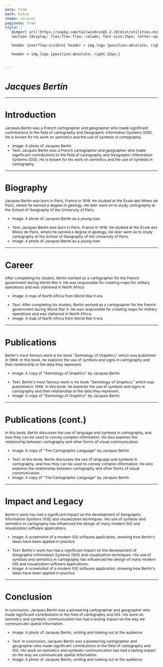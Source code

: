 ```yaml
---
marp: true
math: katex
theme: uncover
paginate: True
style: |
   @import url('https://unpkg.com/tailwindcss@2.2.19/dist/utilities.min.css');
   section {display: flex;flex-flow: column; font-size:35px; letter-spacing:1.4px;}

   header {overflow:visible} header > img.logo {position:absolute; right:15px;}

   header > img.logo {position:absolute; right:15px;}


---
```

<!-- backgroundColor: #81818d -->
<!-- _class: lead -->

 # _Jacques Bertin_

---
<style scoped>p,li {font-size:0.88em}</style>

 # Introduction

Jacques Bertin was a French cartographer and geographer who made significant contributions to the field of cartography and Geographic Information Systems (GIS). He is known for his work on semiotics and the use of symbols in cartography.
- Image: A photo of Jacques Bertin
- Text: Jacques Bertin was a French cartographer and geographer who made significant contributions to the field of cartography and Geographic Information Systems (GIS). He is known for his work on semiotics and the use of symbols in cartography.


---
<style scoped>p,li {font-size:0.88em}</style>

 # Biography


Jacques Bertin was born in Paris, France in 1918. He studied at the École des Mines de Paris, where he earned a degree in geology. He later went on to study cartography at the School of Geography of the University of Paris.
* Image: A photo of Jacques Bertin as a young man
- Text: Jacques Bertin was born in Paris, France in 1918. He studied at the École des Mines de Paris, where he earned a degree in geology. He later went on to study cartography at the School of Geography of the University of Paris.
- Image: A photo of Jacques Bertin as a young man

---
<style scoped>p,li {font-size:0.88em}</style>

 # **Career**

After completing his studies, Bertin worked as a cartographer for the French government during World War II. He was responsible for creating maps for military operations and was stationed in North Africa.
* Image: A map of North Africa from World War II era
- Text: After completing his studies, Bertin worked as a cartographer for the French government during World War II. He was responsible for creating maps for military operations and was stationed in North Africa.
- Image: A map of North Africa from World War II era


---
<style scoped>p,li {font-size:0.88em}</style>

 # Publications


Bertin's most famous work is his book "Semiology of Graphics," which was published in 1968. In this book, he explores the use of symbols and signs in cartography and their relationship to the data they represent.
* Image: A copy of "Semiology of Graphics" by Jacques Bertin
- Text: Bertin's most famous work is his book "Semiology of Graphics," which was published in 1968. In this book, he explores the use of symbols and signs in cartography and their relationship to the data they represent.
- Image: A copy of "Semiology of Graphics" by Jacques Bertin

---
<style scoped>p,li {font-size:0.88em}</style>

 # Publications (cont.)


In this book, Bertin discusses the use of language and symbols in cartography, and how they can be used to convey complex information. He also explores the relationship between cartography and other forms of visual communication.
* Image: A copy of "The Cartographic Language" by Jacques Bertin
- Text: In this book, Bertin discusses the use of language and symbols in cartography, and how they can be used to convey complex information. He also explores the relationship between cartography and other forms of visual communication.
- Image: A copy of "The Cartographic Language" by Jacques Bertin

---
<style scoped>p,li {font-size:0.88em}</style>

 # Impact and Legacy


Bertin's work has had a significant impact on the development of Geographic Information Systems (GIS) and visualization techniques. His use of symbols and semiotics in cartography has influenced the design of many modern GIS and visualization software applications.
* Image: A screenshot of a modern GIS software application, showing how Bertin's ideas have been applied in practice
- Text: Bertin's work has had a significant impact on the development of Geographic Information Systems (GIS) and visualization techniques. His use of symbols and semiotics in cartography has influenced the design of many modern GIS and visualization software applications.
- Image: A screenshot of a modern GIS software application, showing how Bertin's ideas have been applied in practice

---
<style scoped>p,li {font-size:0.88em}</style>

 # Conclusion


In conclusion, Jacques Bertin was a pioneering cartographer and geographer who made significant contributions to the field of cartography and GIS. His work on semiotics and symbolic communication has had a lasting impact on the way we communicate spatial information.
* Image: A photo of Jacques Bertin, smiling and looking out at the audience
- Text: In conclusion, Jacques Bertin was a pioneering cartographer and geographer who made significant contributions to the field of cartography and GIS. His work on semiotics and symbolic communication has had a lasting impact on the way we communicate spatial information.
- Image: A photo of Jacques Bertin, smiling and looking out at the audience